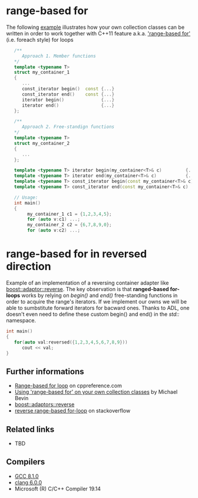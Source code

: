 # range-based for
The following [example](https://github.com/nikolaAV/Modern-Cpp/blob/master/range-based-for/my_own_collection.cpp) illustrates how your own collection classes can be written in order to work together with C++11 feature a.k.a. ['range-based for'](http://en.cppreference.com/w/cpp/language/range-for) (i.e. foreach style) for loops
```cpp
   /**
      Approach 1. Member functions
   */
   template <typename T>
   struct my_container_1
   {
      ...
      const_iterator begin()  const {...}
      const_iterator end()    const {...}
      iterator begin()              {...}
      iterator end()                {...}
   };

   /**
      Approach 2. Free-standign functions
   */
   template <typename T>
   struct my_container_2
   {
      ...
   };

   template <typename T> iterator begin(my_container<T>& c)         {...}
   template <typename T> iterator end(my_container<T>& c)           {... }
   template <typename T> const_iterator begin(const my_container<T>& c)   {...}
   template <typename T> const_iterator end(const my_container<T>& c)     {...}

   // Usage:
   int main()
   {
        my_container_1 c1 = {1,2,3,4,5};
        for (auto v:c1) ...;
        my_container_2 c2 = {6,7,8,9,0};
        for (auto v:c2) ...;
```

# range-based for in reversed direction

Example of an implementation of a reversing container adapter like [boost\::adaptor\::reverse](https://www.boost.org/doc/libs/1_56_0/libs/range/doc/html/range/reference/adaptors/reference/reversed.html#range.reference.adaptors.reference.reversed.reversed_example). The key observation is that __ranged-based for-loops__ works by relying on _begin()_ and _end()_ free-standing functions in order to acquire the range's iterators. If we implement our owns we will be able to sumbstitute forward iterators for bacward ones. Thanks to ADL, one doesn't even need to define these custom begin() and end() in the _std::_ namespace.
```cpp
int main()
{
   for(auto val:reversed({1,2,3,4,5,6,7,8,9}))
      cout << val;
}
```

## Further informations
* [Range-based for loop](http://en.cppreference.com/w/cpp/language/range-for) on cppreference.com
* [Using 'range-based for' on your own collection classes](https://mbevin.wordpress.com/2012/11/14/range-based-for/) by Michael Bevin
* [boost\::adaptors\::reverse](https://www.boost.org/doc/libs/1_56_0/libs/range/doc/html/range/reference/adaptors/reference/reversed.html#range.reference.adaptors.reference.reversed.reversed_example)
* [reverse range-based for-loop](https://stackoverflow.com/questions/8542591/c11-reverse-range-based-for-loop) on stackoverflow

## Related links
* TBD

## Compilers
* [GCC 8.1.0](https://wandbox.org/)
* [clang 6.0.0](https://wandbox.org/)
* Microsoft (R) C/C++ Compiler 19.14 
